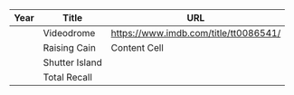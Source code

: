 | Year | Title  |  URL           |
| --- | ------------- | ------------- |
| | Videodrome  | https://www.imdb.com/title/tt0086541/  |
| | Raising Cain  | Content Cell  |
| | Shutter Island |  |
| | Total Recall | |

